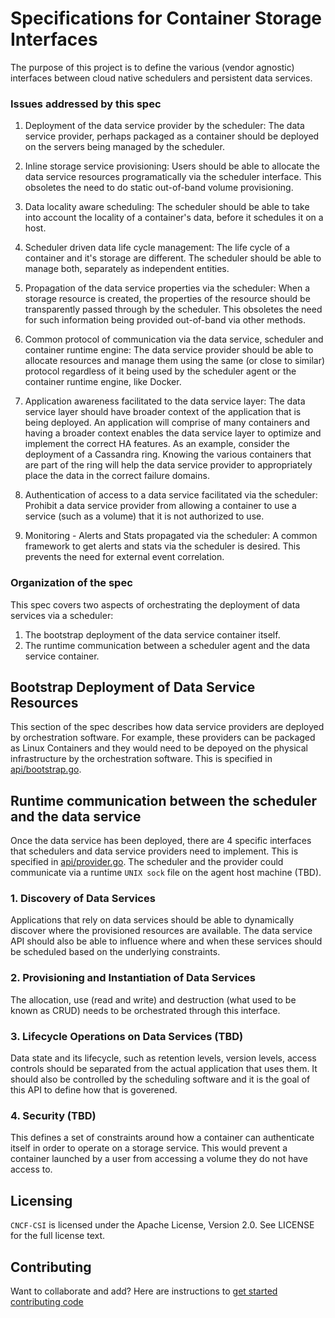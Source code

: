 # Specifications for Container Storage Interfaces

The purpose of this project is to define the various (vendor agnostic) interfaces between cloud native schedulers and persistent data services.

### Issues addressed by this spec

1. Deployment of the data service provider by the scheduler: The data service provider, perhaps packaged as a container should be deployed on the servers being managed by the scheduler.

2. Inline storage service provisioning: Users should be able to allocate the data service resources programatically via the scheduler interface. This obsoletes the need to do static out-of-band volume provisioning.

3. Data locality aware scheduling: The scheduler should be able to take into account the locality of a container's data, before it schedules it on a host.

4. Scheduler driven data life cycle management: The life cycle of a container and it's storage are different. The scheduler should be able to manage both, separately as independent entities.

5. Propagation of the data service properties via the scheduler: When a storage resource is created, the properties of the resource should be transparently passed through by the scheduler. This obsoletes the need for such information being provided out-of-band via other methods.

6. Common protocol of communication via the data service, scheduler and container runtime engine: The data service provider should be able to allocate resources and manage them using the same (or close to similar) protocol regardless of it being used by the scheduler agent or the container runtime engine, like Docker.

7. Application awareness facilitated to the data service layer: The data service layer should have broader context of the application that is being deployed. An application will comprise of many containers and having a broader context enables the data service layer to optimize and implement the correct HA features. As an example, consider the deployment of a Cassandra ring. Knowing the various containers that are part of the ring will help the data service provider to appropriately place the data in the correct failure domains.

8. Authentication of access to a data service facilitated via the scheduler: Prohibit a data service provider from allowing a container to use a service (such as a volume) that it is not authorized to use.

9. Monitoring - Alerts and Stats propagated via the scheduler: A common framework to get alerts and stats via the scheduler is desired. This prevents the need for external event correlation.

### Organization of the spec
This spec covers two aspects of orchestrating the deployment of data services via a scheduler:

1. The bootstrap deployment of the data service container itself.
2. The runtime communication between a scheduler agent and the data service container.

## Bootstrap Deployment of Data Service Resources
This section of the spec describes how data service providers are deployed by orchestration software.  For example, these providers can be packaged as Linux Containers and they would need to be depoyed on the physical infrastructure by the orchestration software.  This is specified in [api/bootstrap.go](api/bootstrap.go).

## Runtime communication between the scheduler and the data service
Once the data service has been deployed, there are 4 specific interfaces that schedulers and data service providers need to implement.  This is specified in [api/provider.go](api/provider.go).  The scheduler and the provider could communicate via a runtime `UNIX sock` file on the agent host machine (TBD).

### 1. Discovery of Data Services
Applications that rely on data services should be able to dynamically discover where the provisioned resources are available.  The data service API should also be able to influence where and when these services should be scheduled based on the underlying constraints.

### 2. Provisioning and Instantiation of Data Services
The allocation, use (read and write) and destruction (what used to be known as CRUD) needs to be orchestrated through this interface.

### 3. Lifecycle Operations on Data Services (TBD)
Data state and its lifecycle, such as retention levels, version levels, access controls should be separated from the actual application that uses them.  It should also be controlled by the scheduling software and it is the goal of this API to define how that is goverened.

### 4. Security (TBD)
This defines a set of constraints around how a container can authenticate itself in order to operate on a storage service.  This would prevent a container launched by a user from accessing a volume they do not have access to.  

## Licensing
`CNCF-CSI` is licensed under the Apache License, Version 2.0. See LICENSE for the full license text.

## Contributing
Want to collaborate and add? Here are instructions to [get started contributing code](contributing.md)
